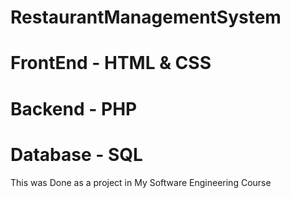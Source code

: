 # RestaurantManagementSystem
# FrontEnd - HTML & CSS 
# Backend - PHP
# Database - SQL

This was Done as a project in My Software Engineering Course
